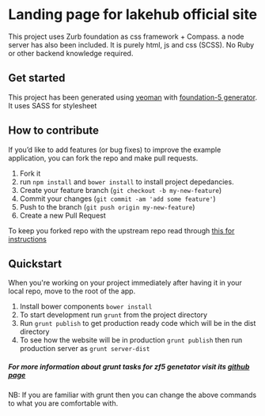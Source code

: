 # Landing page for lakehub official site 

This project uses Zurb foundation as css framework + Compass. a node server has
also been included. It is purely html, js and css (SCSS). No Ruby or other backend
knowledge required.


## Get started

This project has been generated using [yeoman](http://yeoman.io) with [foundation-5 generator](https://github.com/juliancwirko/generator-zf5). It uses SASS for stylesheet


## How to contribute
If you’d like to add features (or bug fixes) to improve the example application, you can fork the repo and make pull requests.

1. Fork it
2. run `npm install` and `bower install` to install project depedancies.
3. Create your feature branch (`git checkout -b my-new-feature`)
4. Commit your changes (`git commit -am 'add some feature'`)
5. Push to the branch (`git push origin my-new-feature`)
6. Create a new Pull Request

To keep you forked repo with the upstream repo read through [this for
instructions](http://2buntu.com/articles/1459/keeping-your-forked-repo-synced-with-the-upstream-source/)

## Quickstart

When you're working on your project immediately after having it in your
local repo, move to the root of the app.

1. Install bower components `bower install`
2. To start development run `grunt` from the project directory
3. Run `grunt publish` to get production ready code which will be in the dist
	 directory
4. To see how the website will be in production `grunt publish` then run
	 production server as `grunt server-dist`
##### For more information about grunt tasks for zf5 genetator visit its [github page](https://github.com/juliancwirko/generator-zf5)

NB: If you are familiar with grunt then you can change the above commands to
what you are comfortable with.

